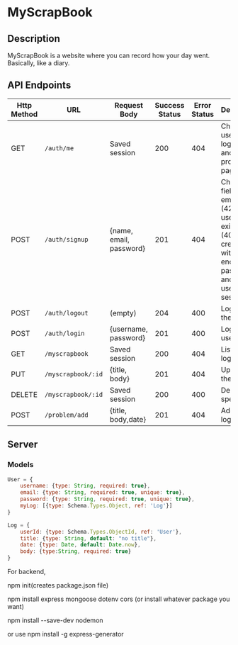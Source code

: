 # MyScrapBook

## Description

MyScrapBook is a website where you can record how your day went. Basically, like a diary.

## API Endpoints 

| Http Method | URL                | Request Body            | Success Status | Error Status | Description                                                  |
| ----------- | ------------------ | ----------------------- | -------------- | ------------ | ------------------------------------------------------------ |
| GET         | `/auth/me`         | Saved session           | 200            | 404          | Checks if user is logged in and return profile page          |
| POST        | `/auth/signup`     | {name, email, password} | 201            | 404          | Checks if fields not empty (422) and user not exists (409), then create user with encrypted password, and store user in session |
| POST        | `/auth/logout`     | (empty)                 | 204            | 400          | Logs out the user                                            |
| POST        | `/auth/login`      | {username, password}    | 201            | 400          | Logs in the user                                             |
| GET         | `/myscrapbook`     | Saved session           | 200            | 404          | Lists all the logs                                           |
| PUT         | `/myscrapbook/:id` | {title, body}           | 201            | 404          | Updates the log                                              |
| DELETE      | `/myscrapbook/:id` | Saved session           | 200            | 400          | Deletes a specific log                                       |
| POST        | `/problem/add`     | {title, body,date}      | 201            | 404          | Adds the log                                                 |

 

## Server

### Models

```javascript
User = {
    username: {type: String, required: true},
 	email: {type: String, required: true, unique: true},
 	password: {type: String, required: true, unique: true},
  	myLog: [{type: Schema.Types.Object, ref: 'Log'}]
}

Log = {
    userId: {type: Schema.Types.ObjectId, ref: 'User'},
    title: {type: String, default: "no title"},
    date: {type: Date, default: Date.now},
    body: {type:String, required: true}
}
```

For backend,

npm init(creates package.json file)

npm install express mongoose dotenv cors (or install whatever package you want)

npm install --save-dev nodemon



or use npm install -g express-generator